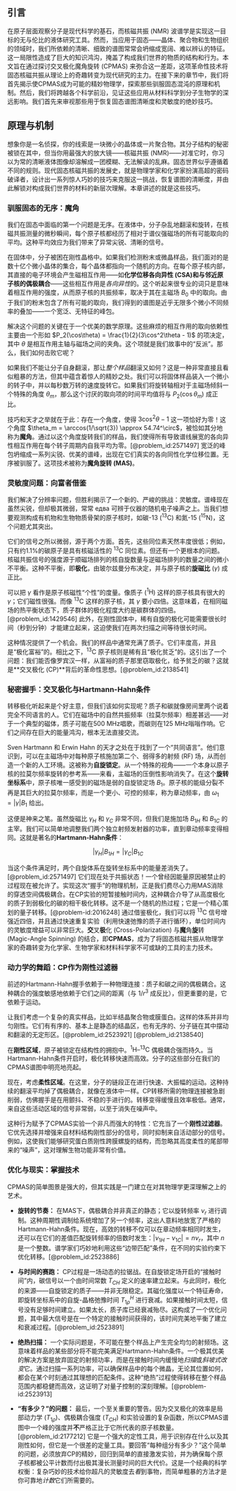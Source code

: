 ## 引言
在原子层面观察分子是现代科学的基石，而核磁共振 (NMR) 波谱学是实现这一目标的无与伦比的液体研究工具。然而，当应用于固态——晶体、聚合物和生物组织的领域时，我们所依赖的清晰、细致的谱图常常会坍缩成宽阔、难以辨认的特征。这一局限性造成了巨大的知识鸿沟，掩盖了构成我们世界的物质的结构和行为。本文旨在通过探讨交叉极化魔角旋转 (CPMAS) 来弥合这一差距，这项革命性技术将固态核磁共振从理论上的奇趣转变为现代研究的主力。在接下来的章节中，我们将首先揭示使CPMAS成为可能的精妙物理学，探索那些驯服固态混沌的原理和机制。然后，我们将跨越各个科学前沿，见证这些应用从材料科学到分子生物学的深远影响。我们首先来审视那些用于恢复固态谱图清晰度和灵敏度的绝妙技巧。

## 原理与机制

想象你是一名侦探，你的线索是一块微小的晶体或一片聚合物。其分子结构的秘密被锁在其中，但当你用最强大的放大镜——核磁共振 (NMR)——对准它时，你习以为常的清晰液体图像却溶解成一团模糊、无法解读的乱麻。固态世界似乎遵循着不同的规则。现代固态核磁共振的发展史，就是物理学家和化学家扮演高超的密码破译者，设计出一系列惊人巧妙的技巧来克服这一挑战，恢复谱图的清晰度，并由此解锁对构成我们世界的材料的新层次理解。本章讲述的就是这些技巧。

### 驯服固态的无序：魔角

我们在固态中面临的第一个问题是无序。在液体中，分子杂乱地翻滚和旋转，在核磁共振测量的微秒瞬间，每个原子核都经历了相对于谱仪强磁场的所有可能取向的平均。这种平均效应为我们带来了异常尖锐、清晰的信号。

在固体中，分子被困在刚性晶格中。如果我们检测粉末或微晶样品，我们面对的是数十亿个微小晶体的集合，每个晶体都指向一个随机的方向。在每个原子核内部，其直接的电子环境会产生磁相互作用——如**化学位移各向异性 (CSA)**和与邻近原子核的**偶极耦合**——这些相互作用是*各向异性*的。这个听起来很专业的词只是意味着相互作用的强度，从而原子核的共振频率，取决于其在主磁场 $B_0$ 中的取向。由于我们的粉末包含了所有可能的取向，我们得到的谱图是近乎无限多个微小不同频率的叠加——一个宽泛、无特征的峰包。

解决这个问题的关键在于一个优美的数学原理。这些麻烦的相互作用的取向依赖性主要由一个形如 $P_2(\cos\theta) = \frac{1}{2}(3\cos^2\theta - 1)$ 的项决定，其中 $\theta$ 是相互作用主轴与磁场之间的夹角。这个项就是我们故事中的“反派”。那么，我们如何击败它呢？

如果我们不能让分子自身翻滚，那让*整个样品*翻滚又如何？这是一种非常直接且看似粗暴的方法，但其中蕴含着惊人的精妙之处。我们可以将固体样品装入一个微小的转子中，并以每秒数万转的速度旋转它。如果我们将旋转轴相对于主磁场倾斜一个特殊的角度 $\theta_m$，那么这个讨厌的取向项的时间平均值将与 $P_2(\cos\theta_m)$ 成正比。

技巧和天才之举就在于此：存在一个角度，使得 $3\cos^2\theta - 1$ 这一项恰好为零！这个角度 $\theta_m = \arccos(1/\sqrt{3}) \approx 54.74^\circ$，被恰如其分地称为**魔角**。通过以这个角度旋转我们的样品，我们使得所有导致谱线展宽的各向异性相互作用在每个转子周期内自我平均为零。[@problem_id:2571497] 宽泛的峰包坍缩成一系列尖锐、优美的谱峰，出现在它们真实的各向同性化学位移位置。无序被驯服了。这项技术被称为**魔角旋转 (MAS)**。

### 灵敏度问题：向富者借鉴

我们解决了分辨率问题，但胜利揭示了一个新的、严峻的挑战：灵敏度。谱峰现在虽然尖锐，但却极其微弱，常常 едва 可辨于仪器的随机电子噪声之上。当我们想要观测构成有机物和生物物质骨架的原子核时，如碳-13 ($^{13}\mathrm{C}$) 和氮-15 ($^{15}\mathrm{N}$)，这个问题尤其突出。

它们的信号之所以微弱，源于两个方面。首先，这些同位素天然丰度很低；例如，只有约1.1%的碳原子是具有核磁活性的 $^{13}\mathrm{C}$ 同位素。但还有一个更根本的问题。核磁共振信号的强度源于顺磁场排列的核自旋数量与逆磁场排列的数量之间的微小不平衡。这种不平衡，即**极化**，由玻尔兹曼分布决定，并与原子核的**旋磁比** ($\gamma$) 成正比。

可以把 $\gamma$ 看作是原子核磁性“个性”的度量。像质子 ($^{1}\mathrm{H}$) 这样的原子核具有很大的 $\gamma$；它们磁性很强。而像 $^{13}\mathrm{C}$ 这样的原子核，其 $\gamma$ 要小四倍。这意味着，在相同磁场的热平衡状态下，质子群体的极化程度大约是碳群体的四倍。[@problem_id:1429546] 此外，在刚性固体中，稀有自旋的极化可能需要很长时间（秒到分钟）才能建立起来，这迫使我们在两次扫描之间等待很长时间。

这种情况提供了一个机会。我们的样品中通常充满了质子。它们丰度高，并且是“极化富裕”的。相比之下，$^{13}\mathrm{C}$ 原子核则是稀有且“极化贫乏”的。这引出了一个问题：我们能否像罗宾汉一样，从富裕的质子那里窃取极化，给予贫乏的碳？这就是**交叉极化 (CP)**背后的革命性思想。[@problem_id:2138541]

### 秘密握手：交叉极化与Hartmann-Hahn条件

转移极化听起来是个好主意，但我们该如何实现呢？质子和碳就像房间里两个说着完全不同语言的人。它们在磁场中的自然共振频率（拉莫尔频率）相差甚远——对于一个典型的磁体，质子可能在500 MHz唱歌，而碳则在125 MHz嗡嗡作响。它们之间存在巨大的能量鸿沟，根本无法直接交流。

Sven Hartmann 和 Erwin Hahn 的天才之处在于找到了一个“共同语言”。他们意识到，可以在主磁场中对每种原子核施加第二个、弱得多的射频 (RF) 场，从而创造一个新的人工环境。这被称为**自旋锁定**。从一个特殊的视角——一个本身以原子核的拉莫尔频率旋转的参考系——来看，主磁场的压倒性影响消失了。在这个**旋转坐标系**中，原子核唯一感受到的磁场是弱的自旋锁定场 $B_1$。原子核的能级分裂不再是其巨大的拉莫尔频率，而是一个更小、可控的频率，称为章动频率，由 $\omega_1 = |\gamma| B_1$ 给出。

这便是神来之笔。虽然旋磁比 $\gamma_H$ 和 $\gamma_C$ 非常不同，但我们是施加场 $B_{1H}$ 和 $B_{1C}$ 的主宰。我们可以简单地调整我们两个独立射频发射器的功率，直到章动频率变得相同。这就是著名的**Hartmann-Hahn条件**：

$$ |\gamma_H| B_{1H} = |\gamma_C| B_{1C} $$

当这个条件满足时，两个自旋体系在旋转坐标系中的能量差消失了。[@problem_id:2571497] 它们现在处于共振状态！一个曾经因能量原因被禁止的过程现在被允许了。实现这次“握手”的物理机制，正是我们费尽心力用MAS消除的穿透空间偶极耦合。在CP实验的短暂接触时间内，这种耦合介导了从高度极化的质子到弱极化的碳的相干极化转移。这不是一个随机的热过程；它是一个精心策划的量子转移。[@problem-id:2016248] 通过借鉴极化，我们可以将 $^{13}\mathrm{C}$ 信号增强近四倍，并且通过快速重复实验（利用快速弛豫的质子进行循环），单位时间内的灵敏度增益可以非常巨大。**交**叉**极**化 (Cross-Polarization) 与**魔**角**旋**转 (Magic-Angle Spinning) 的结合，即**CPMAS**，成为了将固态核磁共振从物理学家的奇趣转变为化学家、生物学家和材料科学家不可或缺的工具的主力技术。

### 动力学的舞蹈：CP作为刚性过滤器

前述的Hartmann-Hahn握手依赖于一种物理连接：质子和碳之间的偶极耦合。这种耦合的强度敏感地依赖于它们之间的距离（与 $1/r^3$ 成反比），但更重要的是，它依赖于运动。

让我们考虑一个复杂的真实样品，比如半结晶聚合物或膜蛋白。这样的体系并非均匀刚性。它们有有序的、基本上是静态的结晶区，也有无序的、分子链在其中摆动和翻滚的无定形区。[@problem_id:2523921] [@problem_id:2138540]

在**刚性区域**，原子被锁定在结构性的拥抱中。$^{1}\mathrm{H}$–$^{13}\mathrm{C}$ 偶极耦合强而持久。当Hartmann-Hahn条件开启时，极化转移快速而高效。分子的这些部分在我们的CPMAS谱图中明亮地亮起。

现在，考虑**柔性区域**。在这里，分子的链段正在进行快速、大振幅的运动。这种持续的翻滚平均掉了偶极耦合，就像在液体中一样。CP转移所需的物理连接被急剧削弱，仿佛握手是在用颤抖、不稳的手进行的。转移变得缓慢且效率极低。通常，来自这些活动区域的信号非常弱，以至于消失在噪声中。

这种行为赋予了CPMAS实验一个非凡而强大的特性：它充当了一个**刚性过滤器**。它优先选择并增强来自材料结构刚性部分的信号，同时抑制来自活动部分的信号。例如，这使我们能够研究蛋白质刚性跨膜螺旋的结构，而忽略其高度柔性的尾部带来的“噪声”，这对理解生物功能非常有价值。

### 优化与现实：掌握技术

CPMAS的简单图景是强大的，但其实践是一门建立在对其物理学更深理解之上的艺术。

- **旋转的节奏：** 在MAS下，偶极耦合并非真正的静态；它以旋转频率 $\nu_r$ 进行调制。这种周期性调制给系统增加了另一个频率，这出人意料地放宽了严格的Hartmann-Hahn条件。现在，高效的转移不仅可以在章动频率相同时发生，还可以在它们的差值匹配旋转频率的倍数时发生：$|\nu_{1H} - \nu_{1C}| = n \nu_r$，其中 $n$ 是一个整数。谱学家们巧妙地利用这些“边带匹配”条件，在不同的实验约束下优化转移。[@problem_id:2523886]

- **与时间的赛跑：** CP过程是一场动态的拉锯战。在自旋锁定场开启的“接触时间”内，碳信号以一个由时间常数 $T_{CH}$ 定义的速率建立起来。与此同时，极化的来源——自旋锁定的质子——并非无限稳定。其磁化强度以一个特征寿命，即旋转坐标系中的自旋-晶格弛豫时间 $T_{1\rho}^{H}$ 进行衰减。如果接触时间太短，信号没有足够时间建立。如果太长，质子库已经衰减殆尽。这构成了一个优化问题，其中最大信号是在一个特定的接触时间获得的，该时间完美地平衡了建立和衰减过程。[@problem_id:2523891]

- **绝热扫描：** 一个实际问题是，不可能在整个样品上产生完全均匀的射频场。这意味着样品的某些部分将不能完美满足Hartmann-Hahn条件。一个极其优美的解决方案是放弃固定的射频功率，而是在接触时间内缓慢地*扫描*或*斜坡式改变*它。通过扫描一系列功率，可以确保样品中的每个微晶，无论其位置如何，都会在某个时刻通过其理想的匹配条件。这种“绝热”过程使得转移在整个样品范围内都稳健而高效，这证明了对量子控制的深刻理解。[@problem-id:2523913]

- **“有多少？”的问题：** 最后，一个至关重要的警告。因为交叉极化的效率是局部动力学 ($T_{1\rho}$)、偶极耦合强度 ($T_{CH}$) 和实验设置的复杂函数，所以CPMAS谱图中一个峰的强度并**不**严格正比于它所代表的原子核数量。[@problem_id:2177212] 它是一个强大的定性工具，用于识别存在什么以及其刚性如何，但它是一个很差的定量工具。要回答“每种组分有多少？”这个简单的问题，必须放弃CP的精妙，回归到简单的直接激发实验，并为确保每个原子核都被公平计数而付出极其漫长测量时间的巨大代价。这是一个经典的科学权衡：复杂巧妙的技术给你超凡的灵敏度去*看*到事物，而简单粗暴的方法才是你可靠地*计数*它们所需要的。

